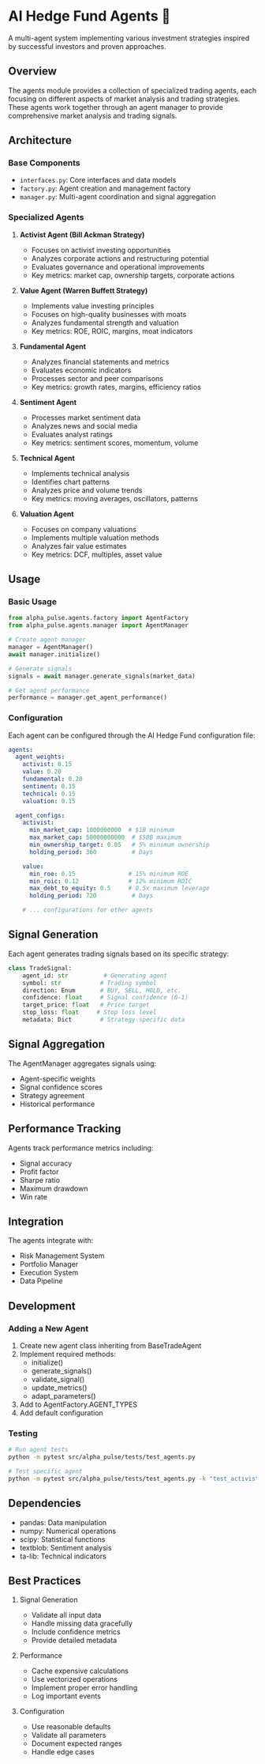# AI Hedge Fund Agents 🤖

A multi-agent system implementing various investment strategies inspired by successful investors and proven approaches.

## Overview

The agents module provides a collection of specialized trading agents, each focusing on different aspects of market analysis and trading strategies. These agents work together through an agent manager to provide comprehensive market analysis and trading signals.

## Architecture

### Base Components

- `interfaces.py`: Core interfaces and data models
- `factory.py`: Agent creation and management factory
- `manager.py`: Multi-agent coordination and signal aggregation

### Specialized Agents

1. **Activist Agent (Bill Ackman Strategy)**
   - Focuses on activist investing opportunities
   - Analyzes corporate actions and restructuring potential
   - Evaluates governance and operational improvements
   - Key metrics: market cap, ownership targets, corporate actions

2. **Value Agent (Warren Buffett Strategy)**
   - Implements value investing principles
   - Focuses on high-quality businesses with moats
   - Analyzes fundamental strength and valuation
   - Key metrics: ROE, ROIC, margins, moat indicators

3. **Fundamental Agent**
   - Analyzes financial statements and metrics
   - Evaluates economic indicators
   - Processes sector and peer comparisons
   - Key metrics: growth rates, margins, efficiency ratios

4. **Sentiment Agent**
   - Processes market sentiment data
   - Analyzes news and social media
   - Evaluates analyst ratings
   - Key metrics: sentiment scores, momentum, volume

5. **Technical Agent**
   - Implements technical analysis
   - Identifies chart patterns
   - Analyzes price and volume trends
   - Key metrics: moving averages, oscillators, patterns

6. **Valuation Agent**
   - Focuses on company valuations
   - Implements multiple valuation methods
   - Analyzes fair value estimates
   - Key metrics: DCF, multiples, asset value

## Usage

### Basic Usage

```python
from alpha_pulse.agents.factory import AgentFactory
from alpha_pulse.agents.manager import AgentManager

# Create agent manager
manager = AgentManager()
await manager.initialize()

# Generate signals
signals = await manager.generate_signals(market_data)

# Get agent performance
performance = manager.get_agent_performance()
```

### Configuration

Each agent can be configured through the AI Hedge Fund configuration file:

```yaml
agents:
  agent_weights:
    activist: 0.15
    value: 0.20
    fundamental: 0.20
    sentiment: 0.15
    technical: 0.15
    valuation: 0.15

  agent_configs:
    activist:
      min_market_cap: 1000000000  # $1B minimum
      max_market_cap: 50000000000  # $50B maximum
      min_ownership_target: 0.05   # 5% minimum ownership
      holding_period: 360          # Days

    value:
      min_roe: 0.15               # 15% minimum ROE
      min_roic: 0.12              # 12% minimum ROIC
      max_debt_to_equity: 0.5     # 0.5x maximum leverage
      holding_period: 720          # Days

    # ... configurations for other agents
```

## Signal Generation

Each agent generates trading signals based on its specific strategy:

```python
class TradeSignal:
    agent_id: str          # Generating agent
    symbol: str           # Trading symbol
    direction: Enum       # BUY, SELL, HOLD, etc.
    confidence: float     # Signal confidence (0-1)
    target_price: float   # Price target
    stop_loss: float     # Stop loss level
    metadata: Dict        # Strategy-specific data
```

## Signal Aggregation

The AgentManager aggregates signals using:
- Agent-specific weights
- Signal confidence scores
- Strategy agreement
- Historical performance

## Performance Tracking

Agents track performance metrics including:
- Signal accuracy
- Profit factor
- Sharpe ratio
- Maximum drawdown
- Win rate

## Integration

The agents integrate with:
- Risk Management System
- Portfolio Manager
- Execution System
- Data Pipeline

## Development

### Adding a New Agent

1. Create new agent class inheriting from BaseTradeAgent
2. Implement required methods:
   - initialize()
   - generate_signals()
   - validate_signal()
   - update_metrics()
   - adapt_parameters()
3. Add to AgentFactory.AGENT_TYPES
4. Add default configuration

### Testing

```bash
# Run agent tests
python -m pytest src/alpha_pulse/tests/test_agents.py

# Test specific agent
python -m pytest src/alpha_pulse/tests/test_agents.py -k "test_activist_agent"
```

## Dependencies

- pandas: Data manipulation
- numpy: Numerical operations
- scipy: Statistical functions
- textblob: Sentiment analysis
- ta-lib: Technical indicators

## Best Practices

1. Signal Generation
   - Validate all input data
   - Handle missing data gracefully
   - Include confidence metrics
   - Provide detailed metadata

2. Performance
   - Cache expensive calculations
   - Use vectorized operations
   - Implement proper error handling
   - Log important events

3. Configuration
   - Use reasonable defaults
   - Validate all parameters
   - Document expected ranges
   - Handle edge cases